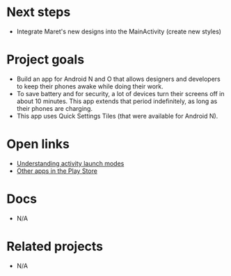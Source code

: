 # Next steps

- Integrate Maret's new designs into the MainActivity (create new styles)

# Project goals

- Build an app for Android N and O that allows designers and developers to keep their phones awake
  while doing their work.
- To save battery and for security, a lot of devices turn their screens off in about 10 minutes.
  This app extends that period indefinitely, as long as their phones are charging.
- This app uses Quick Settings Tiles (that were available for Android N).

# Open links

- [Understanding activity launch modes](https://goo.gl/iaJhsW)
- [Other apps in the Play Store](https://play.google.com/store/search?q=caffiene&c=apps&hl=en)

# Docs

- N/A

# Related projects

- N/A
